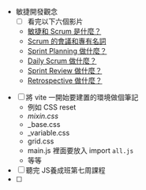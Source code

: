  - 敏捷開發觀念
	 - [ ] 看完以下六個影片
	- [敏捷和 Scrum 是什麼？](https://youtu.be/8kLrT1z_Y2s)
	- [Scrum 的會議和專有名詞](https://youtu.be/8kLrT1z_Y2s)
	- [Sprint Planning 做什麼？](https://youtu.be/mZ27OwSlQkw)
	- [Daily Scrum 做什麼？](https://youtu.be/9jocRLifKjY)
	- [Sprint Review 做什麼？](https://youtu.be/FBTj7oDS23w)
	- [Retrospective 做什麼？](https://youtu.be/AjD_Xb1VXzg)
- [ ] 將 vite 一開始要建置的環境做個筆記
	- 例如 CSS reset
	- _mixin.css_
	- _base.css
	- _variable.css
	- grid.css
	- main.js 裡面要放入 import `all.js`
	- 等等
- [ ] 聽完 JS養成班第七周課程
- [ ] 
